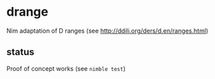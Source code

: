 # drange
Nim adaptation of D ranges (see http://ddili.org/ders/d.en/ranges.html)

## status
Proof of concept works (see `nimble test`)
